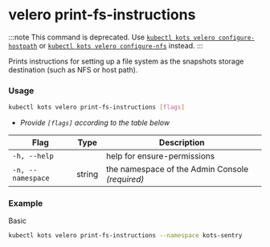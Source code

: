 # velero print-fs-instructions

:::note
This command is deprecated. Use [`kubectl kots velero configure-hostpath`](/reference/kots-cli-velero-configure-hostpath) or [`kubectl kots velero configure-nfs`](/reference/kots-cli-velero-configure-nfs) instead.
:::

Prints instructions for setting up a file system as the snapshots storage destination (such as NFS or host path).

### Usage

```bash
kubectl kots velero print-fs-instructions [flags]
```

- _Provide `[flags]` according to the table below_

| Flag              | Type   | Description                                                         |
| ----------------- | ------ | ------------------------------------------------------------------- |
| `-h, --help`      |        | help for ensure-permissions |
| `-n, --namespace` | string | the namespace of the Admin Console _(required)_ |

### Example

Basic

```bash
kubectl kots velero print-fs-instructions --namespace kots-sentry
```

